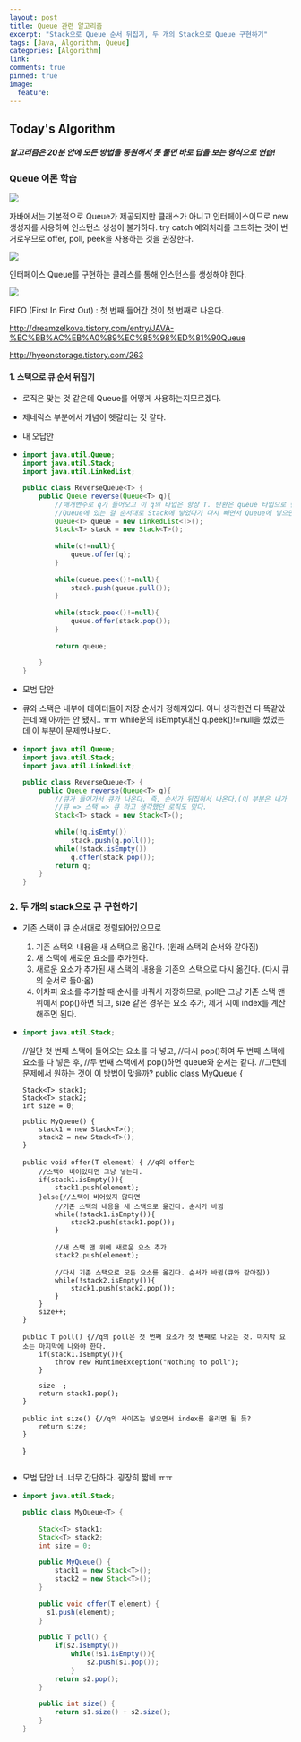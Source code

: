 ```yaml
---
layout: post
title: Queue 관련 알고리즘
excerpt: "Stack으로 Queue 순서 뒤집기, 두 개의 Stack으로 Queue 구현하기"
tags: [Java, Algorithm, Queue]
categories: [Algorithm]
link:
comments: true
pinned: true
image:
  feature:
---
```


## Today's Algorithm

##### 알고리즘은 20분 안에 모든 방법을 동원해서 못 풀면 바로 답을 보는 형식으로 연습!



### Queue 이론 학습

![](/img/2018-04-06-01.png)

자바에서는 기본적으로 Queue가 제공되지만 클래스가 아니고 인터페이스이므로 new생성자를 사용하여 인스턴스 생성이 불가하다. try catch 예외처리를 코드하는 것이 번거로우므로 offer, poll, peek을 사용하는 것을 권장한다.

![](/img/2018-04-06-02.png)

인터페이스 Queue를 구현하는 클래스를 통해 인스턴스를 생성해야 한다.

![](/img/2018-04-06-03.png)

FIFO (First In First Out) : 첫 번째 들어간 것이 첫 번째로 나온다.



http://dreamzelkova.tistory.com/entry/JAVA-%EC%BB%AC%EB%A0%89%EC%85%98%ED%81%90Queue

http://hyeonstorage.tistory.com/263



#### 1. 스택으로 큐 순서 뒤집기

- 로직은 맞는 것 같은데 Queue를 어떻게 사용하는지모르겠다. 

- 제네릭스 부분에서 개념이 헷갈리는 것 같다.

- 내 오답안

- ```java
  import java.util.Queue;
  import java.util.Stack;
  import java.util.LinkedList;

  public class ReverseQueue<T> {
      public Queue reverse(Queue<T> q){
          //매개변수로 q가 들어오고 이 q의 타입은 항상 T. 반환은 queue 타입으로 반환한다.
          //Queue에 있는 걸 순서대로 Stack에 넣었다가 다시 빼면서 Queue에 넣으면 순서가 바뀐다.
          Queue<T> queue = new LinkedList<T>();
          Stack<T> stack = new Stack<T>();
          
          while(q!=null){
              queue.offer(q);
          }
          
          while(queue.peek()!=null){
              stack.push(queue.pull());
          }
          
          while(stack.peek()!=null){
              queue.offer(stack.pop());
          }
          
          return queue;
          
      }
  }
  ```

- 모범 답안

- 큐와 스택은 내부에 데이터들이 저장 순서가 정해져있다.
  아니 생각한건 다 똑같았는데 왜 아까는 안 됐지.. ㅠㅠ while문의 isEmpty대신 q.peek()!=null을 썼었는데 이 부분이 문제였나보다.

- ```java
  import java.util.Queue;
  import java.util.Stack;
  import java.util.LinkedList;

  public class ReverseQueue<T> {
      public Queue reverse(Queue<T> q){
          //큐가 들어가서 큐가 나온다. 즉, 순서가 뒤집혀서 나온다.(이 부분은 내가 이해한 부분이 맞는데.)
          //큐 => 스택 => 큐 라고 생각했던 로직도 맞다.
          Stack<T> stack = new Stack<T>();
          
          while(!q.isEmty())
              stack.push(q.poll());
          while(!stack.isEmpty())
              q.offer(stack.pop());
          return q;
      }
  }
  ```



### 2. 두 개의 stack으로 큐 구현하기 

- 기존 스택이 큐 순서대로 정렬되어있으므로

  1. 기존 스택의 내용을 새 스택으로 옮긴다. (원래 스택의 순서와 같아짐)
  2. 새 스택에 새로운 요소를 추가한다.
  3. 새로운 요소가 추가된 새 스택의 내용을 기존의 스택으로 다시 옮긴다. (다시 큐의 순서로 돌아옴)
  4. 어차피 요소를 추가할 때 순서를 바꿔서 저장하므로, poll은 그냥 기존 스택 맨 위에서 pop()하면 되고, size 같은 경우는 요소 추가, 제거 시에 index를 계산해주면 된다.

- ```java
  import java.util.Stack;
  ```



  //일단 첫 번째 스택에 들어오는 요소를 다 넣고,
  //다시 pop()하여 두 번째 스택에 요소를 다 넣은 후,
  //두 번째 스택에서 pop()하면 queue와 순서는 같다.
  //그런데 문제에서 원하는 것이 이 방법이 맞을까?
  public class MyQueue<T> {
      
      Stack<T> stack1;
      Stack<T> stack2;
      int size = 0;
      
      public MyQueue() {
          stack1 = new Stack<T>();
          stack2 = new Stack<T>();
      }
      
      public void offer(T element) { //q의 offer는 
          //스택이 비어있다면 그냥 넣는다.
          if(stack1.isEmpty()){
              stack1.push(element);
          }else{//스택이 비어있지 않다면
              //기존 스택의 내용을 새 스택으로 옮긴다. 순서가 바뀜
              while(!stack1.isEmpty()){
                  stack2.push(stack1.pop());
              }
              
              //새 스택 맨 위에 새로운 요소 추가
              stack2.push(element);
              
              //다시 기존 스택으로 모든 요소를 옮긴다. 순서가 바뀜(큐와 같아짐))
              while(!stack2.isEmpty()){
                  stack1.push(stack2.pop());
              }
          }
          size++;
      }
      
      public T poll() {//q의 poll은 첫 번째 요소가 첫 번째로 나오는 것. 마지막 요소는 마지막에 나와야 한다.
          if(stack1.isEmpty()){
              throw new RuntimeException("Nothing to poll");
          }
          
          size--;
          return stack1.pop();
      }
      
      public int size() {//q의 사이즈는 넣으면서 index를 올리면 될 듯?
          return size;
      }
  }
  ```

- 모범 답안
  너..너무 간단하다. 굉장히 짧네 ㅠㅠ

- ```java
  import java.util.Stack;

  public class MyQueue<T> {
      
      Stack<T> stack1;
      Stack<T> stack2;
      int size = 0;
      
      public MyQueue() {
          stack1 = new Stack<T>();
          stack2 = new Stack<T>();
      }
      
      public void offer(T element) { 
  		s1.push(element);
      }
      
      public T poll() {
          if(s2.isEmpty())
              while(!s1.isEmpty()){
                  s2.push(s1.pop());
              }
          return s2.pop();
      }
      
      public int size() {
          return s1.size() + s2.size();
      }
  }
  ```

